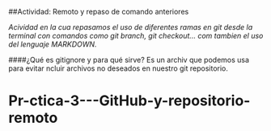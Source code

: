 ##Actividad: Remoto y repaso de comando anteriores

*Acividad en la cua repasamos el uso de diferentes ramas en git desde la terminal
con comandos como git branch, git checkout... com tambien el uso del lenguaje 
MARKDOWN.*

####¿Qué es gitignore y para qué sirve?
Es un archiv que podemos usa para evitar ncluir archivos no deseados en
nuestro git repositorio.
# Pr-ctica-3---GitHub-y-repositorio-remoto
